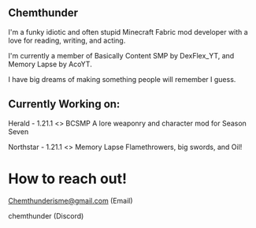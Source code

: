 ## Chemthunder
I'm a funky idiotic and often stupid Minecraft Fabric mod developer with a love for reading, writing, and acting.

I'm currently a member of Basically Content SMP by DexFlex_YT, and Memory Lapse by AcoYT.

I have big dreams of making something people will remember I guess.

## Currently Working on:
Herald - 1.21.1 <> BCSMP
A lore weaponry and character mod for Season Seven

Northstar - 1.21.1 <> Memory Lapse
Flamethrowers, big swords, and Oil!

# How to reach out!
Chemthunderisme@gmail.com
(Email)

chemthunder 
(Discord)

<!--
**Chemthunder/Chemthunder** is a ✨ _special_ ✨ repository because its `README.md` (this file) appears on your GitHub profile.

Here are some ideas to get you started:

- 🔭 I’m currently working on ...
- 🌱 I’m currently learning ...
- 👯 I’m looking to collaborate on ...
- 🤔 I’m looking for help with ...
- 💬 Ask me about ...
- 📫 How to reach me: ...
- 😄 Pronouns: ...
- ⚡ Fun fact: ...
-->
